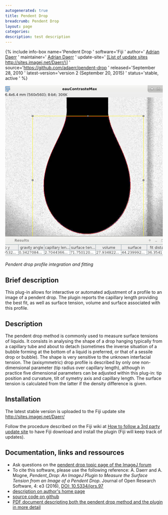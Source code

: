 ```yaml
---
autogenerated: true
title: Pendent Drop
breadcrumb: Pendent Drop
layout: page
categories: 
description: test description
---
```


{% include info-box name='Pendent Drop ' software='Fiji ' author=' [Adrian Daerr](http://www.msc.univ-paris-diderot.fr/~daerr/) ' maintainer=' [Adrian Daerr](http://www.msc.univ-paris-diderot.fr/~daerr/) ' update-site=' [\[List of update sites]([List_of_update_sites ) http://sites.imagej.net/Daerr/\] ' source='https://github.com/adaerr/pendent-drop ' released='September 28, 2010 ' latest-version='version 2 (September 20, 2015) ' status='stable, active ' %}

![eauContrasteMaxFit.jpg](/images/pages/EauContrasteMaxFit.jpg "eauContrasteMaxFit.jpg")

*Pendent drop profile integration and fitting*

## Brief description

This plug-in allows for interactive or automated adjustment of a profile to an image of a pendent drop. The plugin reports the capillary length providing the best fit, as well as surface tension, volume and surface associated with this profile.

## Description

The pendent drop method is commonly used to measure surface tensions of liquids. It consists in analysing the shape of a drop hanging typically from a capillary tube and about to detach (sometimes the inverse situation of a bubble forming at the bottom of a liquid is preferred, or that of a sessile drop or bubble). The shape is very sensitive to the unknown interfacial tension. The (axisymmetric) drop profile is described by only one non-dimensional parameter (tip radius over capillary length), although in practice five dimensional parameters can be adjusted within this plug-in: tip position and curvature, tilt of symetry axis and capillary length. The surface tension is calculated from the latter if the density difference is given.

## Installation

The latest stable version is uploaded to the Fiji update site http://sites.imagej.net/Daerr/

Follow the procedure described on the Fiji wiki at [How to follow a 3rd party update site](How_to_follow_a_3rd_party_update_site ) to have Fiji download and install the plugin (Fiji will keep track of updates).

## Documentation, links and ressources

  - Ask questions on the [pendent drop topic page of the ImageJ forum](http://forum.imagej.net/t/pendent-drop-plugin-how-to-use/290)
  - To cite this software, please use the following reference: A. Daerr and A. Mogne, *Pendent\_Drop: An ImageJ Plugin to Measure the Surface Tension from an Image of a Pendent Drop*. Journal of Open Research Software, 4: e3 (2016), [DOI: 10.5334/jors.97](http://dx.doi.org/10.5334/jors.97)
  - [description on author's home page](http://www.msc.univ-paris-diderot.fr/~daerr/misc/pendent_drop.html)
  - [source code on github](https://github.com/adaerr/pendent-drop)
  - [PDF document descripting both the pendent drop method and the plugin in more detail](https://github.com/adaerr/pendent-drop/blob/master/article/Goutte_pendante.pdf)
